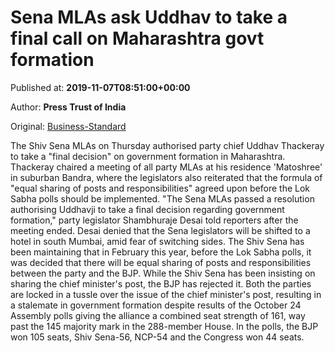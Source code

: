 
# Sena MLAs ask Uddhav to take a final call on Maharashtra govt formation

Published at: **2019-11-07T08:51:00+00:00**

Author: **Press Trust of India**

Original: [Business-Standard](https://www.business-standard.com/article/politics/sena-mlas-ask-uddhav-to-take-a-final-call-on-maharashtra-govt-formation-119110700730_1.html)

The Shiv Sena MLAs on Thursday authorised party chief Uddhav Thackeray to take a "final decision" on government formation in Maharashtra.
Thackeray chaired a meeting of all party MLAs at his residence 'Matoshree' in suburban Bandra, where the legislators also reiterated that the formula of "equal sharing of posts and responsibilities" agreed upon before the Lok Sabha polls should be implemented.
"The Sena MLAs passed a resolution authorising Uddhavji to take a final decision regarding government formation," party legislator Shambhuraje Desai told reporters after the meeting ended.
Desai denied that the Sena legislators will be shifted to a hotel in south Mumbai, amid fear of switching sides.
The Shiv Sena has been maintaining that in February this year, before the Lok Sabha polls, it was decided that there will be equal sharing of posts and responsibilities between the party and the BJP.
While the Shiv Sena has been insisting on sharing the chief minister's post, the BJP has rejected it.
Both the parties are locked in a tussle over the issue of the chief minister's post, resulting in a stalemate in government formation despite results of the October 24 Assembly polls giving the alliance a combined seat strength of 161, way past the 145 majority mark in the 288-member House.
In the polls, the BJP won 105 seats, Shiv Sena-56, NCP-54 and the Congress won 44 seats.
